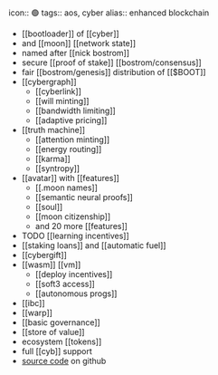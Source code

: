 icon:: 🟢
tags:: aos, cyber
alias:: enhanced blockchain

- [[bootloader]] of [[cyber]]
- and [[moon]] [[network state]]
- named after [[nick bostrom]]
- secure [[proof of stake]] [[bostrom/consensus]]
- fair [[bostrom/genesis]] distribution of [[$BOOT]]
- [[cybergraph]]
	- [[cyberlink]]
	- [[will minting]]
	- [[bandwidth limiting]]
	- [[adaptive pricing]]
- [[truth machine]]
	- [[attention minting]]
	- [[energy routing]]
	- [[karma]]
	- [[syntropy]]
- [[avatar]] with [[features]]
	- [[.moon names]]
	- [[semantic neural proofs]]
	- [[soul]]
	- [[moon citizenship]]
	- and 20 more [[features]]
- TODO [[learning incentives]]
- [[staking loans]] and [[automatic fuel]]
- [[cybergift]]
- [[wasm]] [[vm]]
	- [[deploy incentives]]
	- [[soft3 access]]
	- [[autonomous progs]]
- [[ibc]]
- [[warp]]
- [[basic governance]]
- [[store of value]]
- ecosystem [[tokens]]
- full [[cyb]] support
- [source code](https://github.com/cybercongress/go-cyber) on github